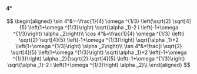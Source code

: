 #### 4°

$$
\begin{aligned}
\sin 4°&=-\frac{1}{4} \omega ^{1/3} \left(\sqrt{2} \sqrt[4]{5} \left(1+\omega ^{1/3}\right) \sqrt{\alpha _1}-2 i \left(-1+\omega ^{1/3}\right) \alpha _2\right)\\
\cos 4°&=\frac{1}{4} \omega ^{1/3} \left(i \sqrt{2} \sqrt[4]{5} \left(-1+\omega ^{1/3}\right) \sqrt{\alpha _1}+2 \left(1+\omega ^{1/3}\right) \alpha _2\right)\\
\tan 4°&=\frac{i \sqrt{2} \sqrt[4]{5} \left(1+\omega ^{1/3}\right) \sqrt{\alpha _1}+2 \left(-1+\omega ^{1/3}\right) \alpha _2}{\sqrt{2} \sqrt[4]{5} \left(-1+\omega
^{1/3}\right) \sqrt{\alpha _1}-2 i \left(1+\omega ^{1/3}\right) \alpha _2}\\
\end{aligned}
$$

